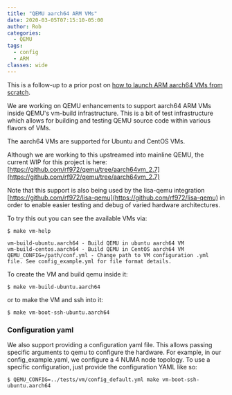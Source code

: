 ```yaml
---
title: "QEMU aarch64 ARM VMs"
date: 2020-03-05T07:15:10-05:00
author: Rob
categories:
  - QEMU
tags:
  - config
  - ARM
classes: wide
---
```

This is a follow-up to a prior post on [how to launch ARM aarch64 VMs from scratch](/qemu/how-to-launch-aarch64-vm).

We are working on QEMU enhancements to support aarch64 ARM VMs inside QEMU's vm-build infrastructure.  This is a bit of test infrastructure which allows for building and testing QEMU source code within various flavors of VMs.

The aarch64 VMs are supported for Ubuntu and CentOS VMs.

Although we are working to this upstreamed into mainline QEMU, the current WIP for this project is here: [https://github.com/rf972/qemu/tree/aarch64vm_2.7](https://github.com/rf972/qemu/tree/aarch64vm_2.7)

Note that this support is also being used by the lisa-qemu integration [https://github.com/rf972/lisa-qemu](https://github.com/rf972/lisa-qemu) in order to enable easier testing and debug of varied hardware architectures.

To try this out you can see the available VMs via:

~~~
$ make vm-help

vm-build-ubuntu.aarch64 - Build QEMU in ubuntu aarch64 VM 
vm-build-centos.aarch64 - Build QEMU in CentOS aarch64 VM 
QEMU_CONFIG=/path/conf.yml - Change path to VM configuration .yml file. See config_example.yml for file format details.
~~~
To create the VM and build qemu inside it:

~~~
$ make vm-build-ubuntu.aarch64
~~~

or to make the VM and ssh into it:

~~~
$ make vm-boot-ssh-ubuntu.aarch64
~~~

### Configuration yaml
We also support providing a configuration yaml file. This allows passing specific arguments to qemu to configure the hardware. For example, in our config_example.yaml, we configure a 4 NUMA node topology. To use a specific configuration, just provide the configuration YAML like so:

~~~
$ QEMU_CONFIG=../tests/vm/config_default.yml make vm-boot-ssh-ubuntu.aarch64
~~~